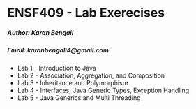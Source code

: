 # ENSF409 - Lab Exerecises

<h5> Author: Karan Bengali </h5>
<h5> Email: karanbengali4@gmail.com </h5>

<ul>
<li> Lab 1 - Introduction to Java </li>
<li> Lab 2 - Association, Aggregation, and Composition </li>
<li> Lab 3 - Inheritance and Polymorphism </li>
<li> Lab 4 - Interfaces, Java Generic Types, Exception Handling </li>
<li> Lab 5 - Java Generics and Multi Threading </li>
</ul>
